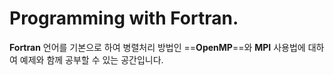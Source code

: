 # Programming with Fortran.

**Fortran** 언어를 기본으로 하여 병렬처리 방법인 ==**OpenMP**==와 **MPI** 사용법에 대하여 예제와 함께 공부할 수 있는 공간입니다.
